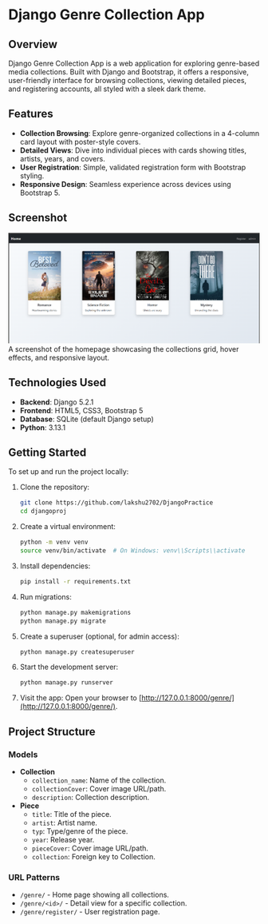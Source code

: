 # Django Genre Collection App

## Overview
Django Genre Collection App is a web application for exploring genre-based media collections. Built with Django and Bootstrap, it offers a responsive, user-friendly interface for browsing collections, viewing detailed pieces, and registering accounts, all styled with a sleek dark theme.

## Features
- **Collection Browsing**: Explore genre-organized collections in a 4-column card layout with poster-style covers.
- **Detailed Views**: Dive into individual pieces with cards showing titles, artists, years, and covers.
- **User Registration**: Simple, validated registration form with Bootstrap styling.
- **Responsive Design**: Seamless experience across devices using Bootstrap 5.

## Screenshot
![Genre Collection Homepage](homepage.png)
A screenshot of the homepage showcasing the collections grid, hover effects, and responsive layout.

## Technologies Used
- **Backend**: Django 5.2.1
- **Frontend**: HTML5, CSS3, Bootstrap 5
- **Database**: SQLite (default Django setup)
- **Python**: 3.13.1

## Getting Started
To set up and run the project locally:

1. Clone the repository:
   ```bash
   git clone https://github.com/lakshu2702/DjangoPractice
   cd djangoproj
   ```

2. Create a virtual environment:
   ```bash
   python -m venv venv
   source venv/bin/activate  # On Windows: venv\\Scripts\\activate
   ```

3. Install dependencies:
   ```bash
   pip install -r requirements.txt
   ```

4. Run migrations:
   ```bash
   python manage.py makemigrations
   python manage.py migrate
   ```

5. Create a superuser (optional, for admin access):
   ```bash
   python manage.py createsuperuser
   ```

6. Start the development server:
   ```bash
   python manage.py runserver
   ```

7. Visit the app:
   Open your browser to [http://127.0.0.1:8000/genre/](http://127.0.0.1:8000/genre/).

## Project Structure

### Models
- **Collection**
  - `collection_name`: Name of the collection.
  - `collectionCover`: Cover image URL/path.
  - `description`: Collection description.
- **Piece**
  - `title`: Title of the piece.
  - `artist`: Artist name.
  - `typ`: Type/genre of the piece.
  - `year`: Release year.
  - `pieceCover`: Cover image URL/path.
  - `collection`: Foreign key to Collection.

### URL Patterns
- `/genre/` - Home page showing all collections.
- `/genre/<id>/` - Detail view for a specific collection.
- `/genre/register/` - User registration page.
